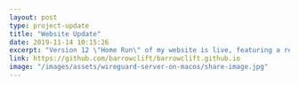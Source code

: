 ```yaml
---
layout: post
type: project-update
title: "Website Update"
date: 2019-11-14 10:15:26
excerpt: "Version 12 \"Home Run\" of my website is live, featuring a refreshed home page and visual refinements."
link: https://github.com/barrowclift/barrowclift.github.io
image: "/images/assets/wireguard-server-on-macos/share-image.jpg"
---
```


